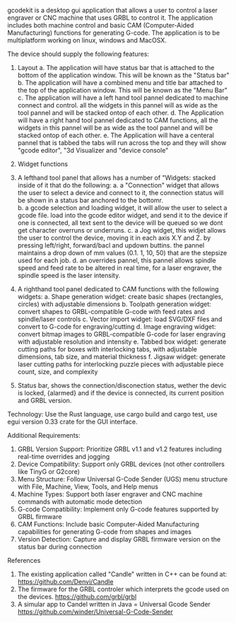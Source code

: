 
gcodekit is a desktop gui application that allows a user to control a laser engraver or CNC machine that uses GRBL to control it. The application includes both machine control and basic CAM (Computer-Aided Manufacturing) functions for generating G-code. The application is to be multiplatform working on linux, windows and MacOSX.

The device should supply the following features:

1. Layout
	a. The application will have status bar that is attached to the bottom of the application window. This will be known as the "Status bar"
	b. The application will have a combined menu and title bar attached to the top of the application window. This will be known as the "Menu Bar"
	c. The application will have a left hand tool pannel dedicated to machine connect and control. all the widgets in this pannel will as wide as the tool pannel and will be stacked ontop of each other. 
	d. The Application will have a right hand tool pannel dedicated to CAM functions, all the widgets in this pannel will be as wide as the tool pannel and will be stacked ontop of each other.
	e. The Application will have a centeral pannel that is tabbed the tabs will run across the top and they will show "gcode editor", "3d Visualizer and "device console"


2. Widget functions
1. A lefthand tool panel that allows has a number of "Widgets: stacked inside of it that do the following: 
	a. a "Connection" widget that allows the user to select a device and connect to it, the connection status will be shown in a status bar anchored to the bottomr. 	 
	b. a gcode selection and loading widget, it will allow the user to select a gcode file. load into the gcode editor widget, and send it to the device if one is connected, all text sent to the device will be queued so we dont get character overruns or underruns. 
	c. a Jog widget, this widjet allows the user to control the device, moving it in each axis X.Y and Z. by pressing left/right, forward/bacl and updown buttins. the pannel maintains a drop down of mm values (0.1. 1, 10, 50) that are the stepsize used for each job.
	d. an overrides pannel, this pannel allows spindle speed and feed rate to be altered in real time, for a laser engraver, the spindle speed is the laser intensity.
2. A righthand tool panel dedicated to CAM functions with the following widgets:
	a. Shape generation widget: create basic shapes (rectangles, circles) with adjustable dimensions
	b. Toolpath generation widget: convert shapes to GRBL-compatible G-code with feed rates and spindle/laser controls
	c. Vector import widget: load SVG/DXF files and convert to G-code for engraving/cutting
	d. Image engraving widget: convert bitmap images to GRBL-compatible G-code for laser engraving with adjustable resolution and intensity
	e. Tabbed box widget: generate cutting paths for boxes with interlocking tabs, with adjustable dimensions, tab size, and material thickness
	f. Jigsaw widget: generate laser cutting paths for interlocking puzzle pieces with adjustable piece count, size, and complexity
3. Status bar, shows the connection/disconection status, wether the devic is locked, {alarmed} and if the device is connected, its current position and GRBL version. 

Technology: Use the Rust language, use cargo build and cargo test, use egui version 0.33 crate for the GUI interface.

Additional Requirements:
1. GRBL Version Support: Prioritize GRBL v1.1 and v1.2 features including real-time overrides and jogging
2. Device Compatibility: Support only GRBL devices (not other controllers like TinyG or G2core)
3. Menu Structure: Follow Universal G-Code Sender (UGS) menu structure with File, Machine, View, Tools, and Help menus
4. Machine Types: Support both laser engraver and CNC machine commands with automatic mode detection
5. G-code Compatibility: Implement only G-code features supported by GRBL firmware
6. CAM Functions: Include basic Computer-Aided Manufacturing capabilities for generating G-code from shapes and images
7. Version Detection: Capture and display GRBL firmware version on the status bar during connection

References
1. The existing application called "Candle" written in C++ can be found at: https://github.com/Denvi/Candle
2. The firmware for the GRBL controler which interprets the gcode used on the devices.  https://github.com/grbl/grbl 
3. A simular app to Candel written in Java = Universal Gcode Sender https://github.com/winder/Universal-G-Code-Sender

